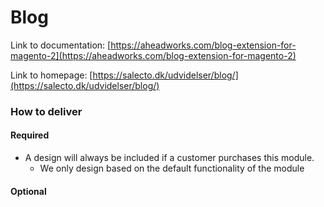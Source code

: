 # Blog

Link to documentation: [https://aheadworks.com/blog-extension-for-magento-2](https://aheadworks.com/blog-extension-for-magento-2)

Link to homepage: [https://salecto.dk/udvidelser/blog/](https://salecto.dk/udvidelser/blog/)

### How to deliver

#### Required

* A design will always be included if a customer purchases this module. 
  * We only design based on the default functionality of the module

#### Optional



